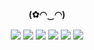 <p align="center">
    <p align="center">
        <p align="center">
            <p align="center"><b>(✿◠‿◠) </b></p>
        </p>
        <p align="center">
            <a align="center">
                <img align="center" src="https://img.shields.io/badge/bash-016aff?&style=for-the-badge&logo=gnu-bash&logoColor=white"/>
            </a>
            <a align="center">
                <img align="center" src="https://img.shields.io/badge/react-0060e6?&style=for-the-badge&logo=react&logoColor=white"/>
            </a>
             <a align="center">
                <img align="center" src="https://img.shields.io/badge/typescript-004ab3?&style=for-the-badge&logo=typescript&logoColor=white"/>
            </a>
           <a align="center">
                <img align="center" src="https://img.shields.io/badge/SQlite-0055cc?&style=for-the-badge&logo=sqlite&logoColor=white"/>
            </a>
            <a align="center">
                <img align="center" src="https://img.shields.io/badge/mongodb-004ab3?&style=for-the-badge&logo=mongodb&logoColor=white"/>
            </a>
            <a align="center">
                <img align="center" src="https://img.shields.io/badge/javascript-016aff?&style=for-the-badge&logo=javascript&logoColor=white"/>
            </a>
        </p>
    </p>
</p>
